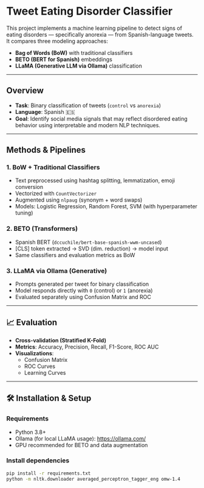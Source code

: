 # Tweet Eating Disorder Classifier 

This project implements a machine learning pipeline to detect signs of eating disorders — specifically anorexia — from Spanish-language tweets. It compares three modeling approaches:  
- **Bag of Words (BoW)** with traditional classifiers 
- **BETO (BERT for Spanish)** embeddings  
- **LLaMA (Generative LLM via Ollama)** classification  

---

## Overview

- **Task**: Binary classification of tweets (`control` vs `anorexia`)
- **Language**: Spanish 🇪🇸
- **Goal**: Identify social media signals that may reflect disordered eating behavior using interpretable and modern NLP techniques.

---

## Methods & Pipelines

### 1. BoW + Traditional Classifiers
- Text preprocessed using hashtag splitting, lemmatization, emoji conversion
- Vectorized with `CountVectorizer`
- Augmented using `nlpaug` (synonym + word swaps)
- Models: Logistic Regression, Random Forest, SVM (with hyperparameter tuning)

### 2. BETO (Transformers)
- Spanish BERT (`dccuchile/bert-base-spanish-wwm-uncased`)
- [CLS] token extracted → SVD (dim. reduction) → model input
- Same classifiers and evaluation metrics as BoW

### 3. LLaMA via Ollama (Generative)
- Prompts generated per tweet for binary classification
- Model responds directly with `0` (control) or `1` (anorexia)
- Evaluated separately using Confusion Matrix and ROC

---

## 📈 Evaluation

- **Cross-validation (Stratified K-Fold)**
- **Metrics**: Accuracy, Precision, Recall, F1-Score, ROC AUC
- **Visualizations**:
  - Confusion Matrix
  - ROC Curves
  - Learning Curves

---

## 🛠 Installation & Setup

### Requirements
- Python 3.8+
- Ollama (for local LLaMA usage): https://ollama.com/
- GPU recommended for BETO and data augmentation

### Install dependencies
```bash
pip install -r requirements.txt
python -m nltk.downloader averaged_perceptron_tagger_eng omw-1.4

